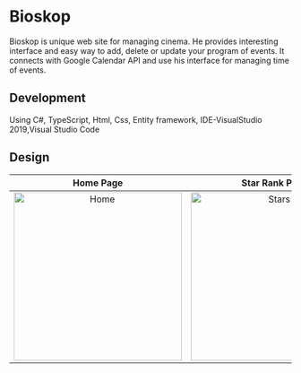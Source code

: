 # Bioskop
Bioskop is unique web site for managing cinema. He provides interesting interface and easy way to add, delete or update your program of events. It connects with Google Calendar API and use his interface for managing time of events. 

## Development

Using C#, TypeScript, Html, Css, Entity framework,
IDE-VisualStudio 2019,Visual Studio Code

## Design

Home Page                  |  Star Rank Page           |  Fork Rank Page
:-------------------------:|:-------------------------:|:-------------------------:
<img src="views/home.png" alt="Home" width="300">  |  <img src="views/stars.png" alt="Stars" width="300"> | <img src="views/forks.png" alt="Forks" width="300">
